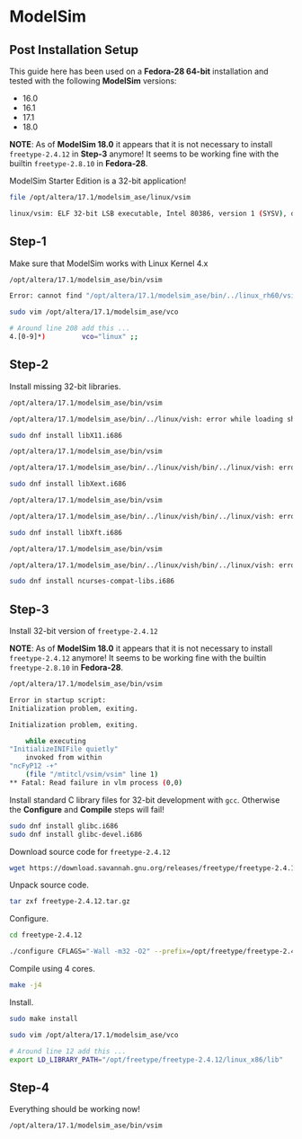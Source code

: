 
# ModelSim

## Post Installation Setup

This guide here has been used on a **Fedora-28 64-bit** installation and tested with the following **ModelSim** versions:
* 16.0
* 16.1
* 17.1
* 18.0

**NOTE**: As of **ModelSim 18.0** it appears that it is not necessary to install `freetype-2.4.12` in **Step-3** anymore!
It seems to be working fine with the builtin `freetype-2.8.10` in **Fedora-28**.


ModelSim Starter Edition is a 32-bit application!
```bash
file /opt/altera/17.1/modelsim_ase/linux/vsim

linux/vsim: ELF 32-bit LSB executable, Intel 80386, version 1 (SYSV), dynamically linked, interpreter /lib/ld-linux.so.2, for GNU/Linux 2.6.4, BuildID[sha1]=be0130f25d5768e095133f4ed1d9d69902768269, stripped
```


## Step-1
Make sure that ModelSim works with Linux Kernel 4.x

```bash
/opt/altera/17.1/modelsim_ase/bin/vsim 

Error: cannot find "/opt/altera/17.1/modelsim_ase/bin/../linux_rh60/vsim"
```

```bash
sudo vim /opt/altera/17.1/modelsim_ase/vco

# Around line 208 add this ...
4.[0-9]*)         vco="linux" ;;
```


## Step-2
Install missing 32-bit libraries.

```bash
/opt/altera/17.1/modelsim_ase/bin/vsim 

/opt/altera/17.1/modelsim_ase/bin/../linux/vish: error while loading shared libraries: libX11.so.6: cannot open shared object file: No such file or directory
```

```bash
sudo dnf install libX11.i686
```

```bash
/opt/altera/17.1/modelsim_ase/bin/vsim 

/opt/altera/17.1/modelsim_ase/bin/../linux/vish/bin/../linux/vish: error while loading shared libraries: libXext.so.6: cannot open shared object file: No such file or directory
```

```bash
sudo dnf install libXext.i686
```

```bash
/opt/altera/17.1/modelsim_ase/bin/vsim 

/opt/altera/17.1/modelsim_ase/bin/../linux/vish/bin/../linux/vish: error while loading shared libraries: libXft.so.2: cannot open shared object file: No such file or directory
```

```bash
sudo dnf install libXft.i686
```

```bash
/opt/altera/17.1/modelsim_ase/bin/vsim 

/opt/altera/17.1/modelsim_ase/bin/../linux/vish/bin/../linux/vish: error while loading shared libraries: libncurses.so.5: cannot open shared object file: No such file or directory
```

```bash
sudo dnf install ncurses-compat-libs.i686
```


## Step-3
Install 32-bit version of `freetype-2.4.12`

**NOTE**: As of **ModelSim 18.0** it appears that it is not necessary to install `freetype-2.4.12` anymore!
It seems to be working fine with the builtin `freetype-2.8.10` in **Fedora-28**.

```bash
/opt/altera/17.1/modelsim_ase/bin/vsim 

Error in startup script: 
Initialization problem, exiting.

Initialization problem, exiting.

    while executing
"InitializeINIFile quietly"
    invoked from within
"ncFyP12 -+"
    (file "/mtitcl/vsim/vsim" line 1)
** Fatal: Read failure in vlm process (0,0)
```

Install standard C library files for 32-bit development with `gcc`.
Otherwise the **Configure** and **Compile** steps will fail!

```bash
sudo dnf install glibc.i686
sudo dnf install glibc-devel.i686
```

Download source code for `freetype-2.4.12`
```bash
wget https://download.savannah.gnu.org/releases/freetype/freetype-2.4.12.tar.gz
```

Unpack source code.
```bash
tar zxf freetype-2.4.12.tar.gz
```

Configure.
```bash
cd freetype-2.4.12

./configure CFLAGS="-Wall -m32 -O2" --prefix=/opt/freetype/freetype-2.4.12 --exec-prefix=/opt/freetype/freetype-2.4.12/linux_x86
```

Compile using 4 cores.
```bash
make -j4
```

Install.
```bash
sudo make install
```


```bash
sudo vim /opt/altera/17.1/modelsim_ase/vco

# Around line 12 add this ...
export LD_LIBRARY_PATH="/opt/freetype/freetype-2.4.12/linux_x86/lib"
```


## Step-4
Everything should be working now!

```bash
/opt/altera/17.1/modelsim_ase/bin/vsim 
```
